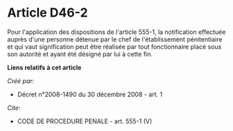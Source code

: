 # Article D46-2

Pour l'application des dispositions de l'article 555-1, la notification effectuée auprès d'une personne détenue par le chef
de l'établissement pénitentiaire et qui vaut signification peut être réalisée par tout fonctionnaire placé sous son autorité
et ayant été désigné par lui à cette fin.

**Liens relatifs à cet article**

_Créé par_:

  - Décret n°2008-1490 du 30 décembre 2008 - art. 1

_Cite_:

  - CODE DE PROCEDURE PENALE - art. 555-1 (V)
